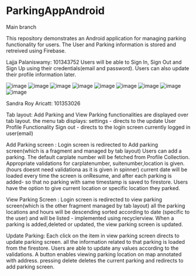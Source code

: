 # ParkingAppAndroid
Main branch

This repository demonstrates an Android application for managing parking functionality for users.
The User and Parking information is stored and retreived using Firebase.

Lajja Palaniswamy: 101343752
Users will be able to Sign In, Sign Out and Sign Up using their credentials(email and password).
Users can also update their profile information later.

![image](https://user-images.githubusercontent.com/73772928/122248628-d289a200-cee5-11eb-9ab6-f83c6130d72d.png)
![image](https://user-images.githubusercontent.com/73772928/122248935-11b7f300-cee6-11eb-82f4-17ced3d30bd8.png)
![image](https://user-images.githubusercontent.com/73772928/122249019-2300ff80-cee6-11eb-90ef-4009d249db91.png)
![image](https://user-images.githubusercontent.com/73772928/122249139-37dd9300-cee6-11eb-8651-d64b5fd65f60.png)
![image](https://user-images.githubusercontent.com/73772928/122249258-504dad80-cee6-11eb-948e-2bb8d4a64cce.png)
![image](https://user-images.githubusercontent.com/73772928/122249339-6196ba00-cee6-11eb-967c-b2f90923026e.png)
![image](https://user-images.githubusercontent.com/73772928/122249399-6f4c3f80-cee6-11eb-9b61-c4d69c41e805.png)
![image](https://user-images.githubusercontent.com/73772928/122249528-8f7bfe80-cee6-11eb-9ca4-b18787863288.png)
![image](https://user-images.githubusercontent.com/73772928/122249593-9acf2a00-cee6-11eb-83ea-b4835fb21c35.png)












Sandra Roy Aricatt: 101353026

Tab layout: Add Parking and View Parking functionalities are displayed over tab layout.
the menu tab displays:
settings - directs to the update User Profile Functionality
Sign out - directs to the login screen
currently logged in user(email)

Add Parking screen : Login screen is redirected to Add parking screen(which is a fragment and managed by tab layout)
Users can add a parking. 
The default carplate number will be fetched from Profile Collection.
Appropriate validations for carplatenumber, suitenumber,location is given. (hours doesnt need validationa as it is given in spinner)
current date will be loaded every time the screen is onResume, and after each parking is added- so that no parking with same timestamp is saved to firestore.
Users have the option to give current location or specific location they parked.

View Parking Screen : Login screen is redirected to view parking screen(which is the other fragment  managed by tab layout)
all the parking locations and hours will be descending sorted according to date (specific to the user) and will be listed - implemented using recyclerview.
When a parking is added,deleted or updated, the view parking screen is updated.

Update Parking: Each click on the item in view parking screen directs to update parking screen.
all the information related to that parking is loaded from the firestore.
Users are able to update any values according to the validations.
A button enables viewing parking location on map annotated with address.
pressing delete deletes the current parking and redirects to add parking screen.
